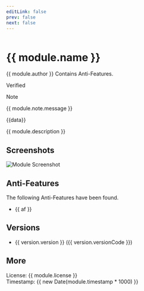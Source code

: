 ```yaml
---
editLink: false
prev: false
next: false
---
```


<script setup>
import { ref, onMounted, computed } from 'vue'
import { useData } from 'vitepress'
import { VPLink, VPButton } from 'vitepress/theme'

const { params } = useData()

const module = ref(params.value.module)
const showModal = ref(false)

const versions = computed(() => {
  return [...module.value.versions].reverse();
}); 

const latestVersion = computed(() => {
  return versions.value[0];
});
</script>

<img v-if="module.cover" :class="$style.moduleCover" :src="module.cover"/>

# {{ module.name }}

<div :class="$style.moduleDetailsContainer">
    <span :class="$style.author">{{ module.author }}</span>
    <span v-if="module.track.antifeatures && module.track.antifeatures.lenght !== 0" :class="$style.details">Contains Anti-Features.</span>
</div>

<Badge :style="{ marginTop: '8px' }" type="tip" :text="module.version" /> <Badge type="warning" :text="module.versionCode" /> <span v-if="module.verified" :class="[$style.chip, $style.chipGreen]">Verified</span>

<div v-if="module.note">

> [!NOTE]
> {{ module.note.message }}

</div>

{{data}}

{{ module.description }}

<div :class="$style.moduleActions">
    <VPButton text="Download latest version" size="medium" target="_blank" theme="brand" :href="latestVersion.zipUrl" />
    <VPButton v-if="module.support" :href="module.support" target="_blank" text="Support" size="medium" theme="alt" />
</div>

<div v-if="module.screenshots && module.screenshots.length">
    <h2>Screenshots</h2>
    <div :class="$style.screenshotsContainer">
        <div v-for="(screenshot, index) in module.screenshots" :key="index" :class="$style.screenshot">
            <img :src="screenshot" alt="Module Screenshot" />
        </div>
    </div>
</div>


<div v-if="module.track.antifeatures && module.track.antifeatures.length">
    <h2>Anti-Features</h2>
    <p>The following Anti-Features have been found.</p>
    <ul v-for="(af, index) in module.track.antifeatures">
        <li>
            <VPLink :href="'/guide/antifeatures#' + af.toLowerCase()" :key="index" target="_blank">{{ af }}</VPLink>
        </li>
    </ul>
</div>

## Versions

<ul v-for="(version, index) in versions">
    <li>
        <VPLink :href="version.zipUrl" :key="index" target="_blank">{{ version.version }} ({{ version.versionCode }})</VPLink>
    </li>
</ul>

## More

<div :class="$style.feature">
    <article :class="$style.box">
        License: {{ module.license }}<br/>
        Timestamp: {{ new Date(module.timestamp * 1000) }}
    </article>
</div>



<style scoped>
a {
    text-decoration: none !important;
}
</style>

<style module>
.moduleCover {
    width: 100%;
    margin-bottom: 16px;
    border-radius: 16px;
}

.moduleActions {
    display: flex;
    gap: 8px;
}

.screenshotsContainer {
  display: flex;
  gap: 1rem;
  overflow-x: auto;
}

.screenshot img {
  width: 200px;
  height: auto;
  border-radius: 12px;
}

.moduleDetailsContainer {
    margin-top: 8px;
    margin-bottom: 8px;
    display: flex;
    flex-direction: column;
}

.author {
  flex-grow: 1;
  padding-top: 8px;
  line-height: 24px;
  font-size: 14px;
  font-weight: 500;
  color: var(--vp-badge-tip-text);
}

.details {
  flex-grow: 1;
  line-height: 24px;
  font-size: 13px;
  font-weight: 500;
  color: var(--vp-c-text-2);
}

.feature {
    display: block;
    border: 1px solid var(--vp-c-bg-soft);
    border-radius: 12px;
    height: 100%;
    background-color: var(--vp-c-bg-soft);
    transition: border-color 0.25s, background-color 0.25s;
}

.box {
    display: flex;
    flex-direction: column;
    padding: 24px;
    height: 100%;
}

.chipContainer {
    display: flex;
    flex-wrap: wrap;
    margin: -8px;
    padding-top: 20px;
}

.chipGreen {
    border-color: transparent;
    color: #b3ffa8;
    background-color: rgb(100 255 119 / 16%);
}

.chipInfo {
    border-color: var(--vp-badge-info-border);
    color: var(--vp-badge-info-text);
    background-color: var(--vp-badge-info-bg);
}

.chipDanger {
    border-color: var(--vp-badge-danger-border);
    color: var(--vp-badge-danger-text);
    background-color: var(--vp-badge-danger-bg);
}

.chip {
    border-style: solid;
    border-width: 1px;
    display: inline-block;
    border-radius: 12px;
    padding: 0 10px;
    line-height: 22px;
    font-size: 12px;
    font-weight: 500;
    margin: 4px;
    transform: translateY(-2px);
}
</style>